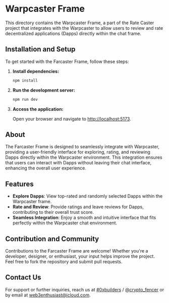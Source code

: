 # Warpcaster Frame

This directory contains the Warpcaster Frame, a part of the Rate Caster project that integrates with the Warpcaster to allow users to review and rate decentralized applications (Dapps) directly within the chat frame.

## Installation and Setup

To get started with the Farcaster Frame, follow these steps:

1. **Install dependencies:**

    ```bash
    npm install
    ```

2. **Run the development server:**

    ```bash
    npm run dev
    ```

3. **Access the application:**

    Open your browser and navigate to [http://localhost:5173](http://localhost:5173).

## About

The Farcaster Frame is designed to seamlessly integrate with Warpcaster, providing a user-friendly interface for exploring, rating, and reviewing Dapps directly within the Warpcaster environment. This integration ensures that users can interact with Dapps without leaving their chat interface, enhancing the overall user experience.

## Features

- **Explore Dapps**: View top-rated and randomly selected Dapps within the Warpcaster frame.
- **Rate and Review**: Provide ratings and leave reviews for Dapps, contributing to their overall trust score.
- **Seamless Integration**: Enjoy a smooth and intuitive interface that fits perfectly within the Warpcaster chat environment.

## Contribution and Community

Contributions to the Farcaster Frame are welcome! Whether you're a developer, designer, or enthusiast, your input helps improve the project. Feel free to fork the repository and submit pull requests.

## Contact Us

For support or further inquiries, reach us at [#0xbuilders](https://0xbuilders.org) / [@crypto_fencer](https://twitter.com/crypto_fencer) or by email at [web3enthusiast@icloud.com](mailto:web3enthusiast@icloud.com).